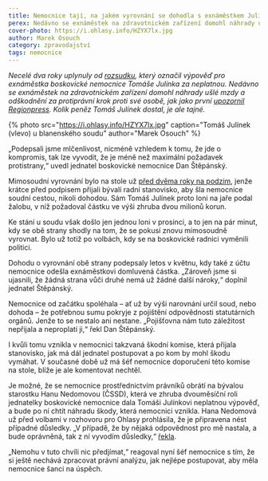 ```yaml
---
title: Nemocnice tají, na jakém vyrovnání se dohodla s exnáměstkem Julínkem
perex: Nedávno se exnáměstek na zdravotnickém zařízení domohl náhrady ušlé mzdy a odškodnění za protiprávní výpověď. Kolik peněz Tomáš Julínek dostal, je ale tajné.
cover-photo: https://i.ohlasy.info/HZYX7lx.jpg
author: Marek Osouch
category: zpravodajství
tags: nemocnice
---
```


*Necelé dva roky uplynuly od [rozsudku](https://ohlasy.info/clanky/2017/08/julinek-vyhozen-nepravem.html), který označil výpověď pro exnáměstka boskovické nemocnice Tomáše Julínka za neplatnou. Nedávno se exnáměstek na zdravotnickém zařízení domohl náhrady ušlé mzdy a odškodnění za protiprávní krok proti své osobě, jak jako první [upozornil Regionpress](http://www.regionpress.cz/Dohodli-se-na-mimosoudnim-vyrovnani-id-22128.aspx). Kolik peněz Tomáš Julínek dostal, je ale tajné.*

{% photo src="https://i.ohlasy.info/HZYX7lx.jpg" caption="Tomáš Julínek (vlevo) u blanenského soudu" author="Marek Osouch" %}

„Podepsali jsme mlčenlivost, nicméně vzhledem k tomu, že jde o kompromis, tak lze vyvodit, že je méně než maximální požadavek protistrany,“ uvedl jednatel boskovické nemocnice Dan Štěpánský.

Mimosoudní vyrovnání bylo na stole už [před dvěma roky na podzim](https://ohlasy.info/clanky/2017/11/julinek-soud.html), jenže krátce před podpisem přijali bývalí radní stanovisko, aby šla nemocnice soudní cestou, nikoli dohodou. Sám Tomáš Julínek proto loni na jaře podal žalobu, v níž požadoval částku ve výši zhruba dvou milionů korun.

Ke stání u soudu však došlo jen jednou loni v prosinci, a to jen na pár minut, kdy se obě strany shodly na tom, že se pokusí znovu mimosoudně vyrovnat. Bylo už totiž po volbách, kdy se na boskovické radnici vyměnili politici.

Dohodu o vyrovnání obě strany podepsaly letos v květnu, kdy také z účtu nemocnice odešla exnáměstkovi domluvená částka. „Zároveň jsme si ujasnili, že žádná strana vůči druhé nemá už žádné další nároky,“ doplnil jednatel Štěpánský.

Nemocnice od začátku spoléhala – ať už by výši narovnání určil soud, nebo dohoda – že potřebnou sumu pokryje z pojištění odpovědnosti statutárních orgánů. Jenže to se nestalo ani nestane. „Pojišťovna nám tuto záležitost nepřijala a neproplatí ji,“ řekl Dan Štěpánský.

I kvůli tomu vznikla v nemocnici takzvaná škodní komise, která přijala stanovisko, jak má dál jednatel postupovat a po kom by mohl škodu vymáhat. V současné době už má šéf nemocnice doporučení této komise na stole, blíže je ale komentovat nechtěl.

Je možné, že se nemocnice prostřednictvím právníků obrátí na bývalou starostku Hanu Nedomovou (ČSSD), která ve zhruba dvouměsíční roli jednatelky boskovické nemocnice dala Tomáši Julínkovi neplatnou výpověď, a bude po ní chtít náhradu škody, která nemocnici vznikla. Hana Nedomová už před volbami v rozhovoru pro Ohlasy prohlásila, že je připravena nést případné důsledky. „V případě, že by nějaká odpovědnost pro mě nastala, a bude oprávněná, tak z ní vyvodím důsledky,“ [řekla](https://vimeo.com/286940949#t=427s).

„Nemohu v tuto chvíli nic předjímat,“ reagoval nyní šéf nemocnice s tím, že si ještě nechává zpracovat právní analýzu, jak nejlépe postupovat, aby měla nemocnice šanci na úspěch.
